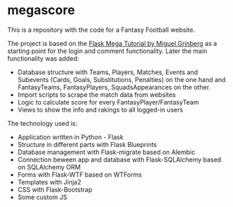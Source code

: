 # megascore

This is a repository with the code for a Fantasy Football website.

The project is based on the [Flask Mega Tutorial by Miguel Grinberg](https://blog.miguelgrinberg.com/post/the-flask-mega-tutorial-part-i-hello-world "Flask Mega Tutorial by Miguel Grinberg") as a starting point for the login and comment functionality. 
Later the main functionality was added:
* Database structure with Teams, Players, Matches, Events and Subevents (Cards, Goals, Substitutions, Penalties) on the one hand and FantasyTeams, FantasyPlayers, SquadsAppearances on the other.
* Import scripts to scrape the match data from websites
* Logic to calculate score for every FantasyPlayer/FantasyTeam
* Views to show the info and rakings to all logged-in users

The technology used is:
* Application written in Python - Flask
* Structure in different parts with Flask Blueprints
* Database management with Flask-migrate based on Alembic
* Connection beween app and database with Flask-SQLAlchemy based on SQLAlchemy ORM
* Forms with Flask-WTF based on WTForms
* Templates with Jinja2
* CSS with Flask-Bootstrap
* Some custom JS 